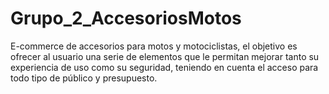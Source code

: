 # Grupo_2_AccesoriosMotos
E-commerce de accesorios para motos y motociclistas, el objetivo es ofrecer al usuario una serie de elementos que le permitan mejorar tanto su experiencia de uso como su seguridad, teniendo en cuenta el acceso para todo tipo de público y presupuesto.
